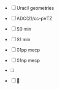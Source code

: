 - [ ] Uracil geometries

 - [ ] ADC(2)/cc-pVTZ

  - [ ] S0 min

  - [ ] S1 min

  - [ ] 01pp mecp

  - [ ] 01np mecp

- [ ] 

- [ ] :tada:

